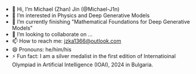 - 👋 Hi, I’m Michael (Zhan) Jin (@Michael-J1n)
- 👀 I’m interested in Physics and Deep Generative Models
- 🌱 I’m currently finishing "Mathematical Foundations for Deep Generative Models"
- 💞️ I’m looking to collaborate on ...
- 📫 How to reach me: jzka1366@outlook.com
- 😄 Pronouns: he/him/his
- ⚡ Fun fact: I am a silver medalist in the first edition of Internatioinal Olympiad in Artificial Intelligence (IOAI), 2024 in Bulgaria.

<!---
Michael-J1n/Michael-J1n is a ✨ special ✨ repository because its `README.md` (this file) appears on your GitHub profile.
You can click the Preview link to take a look at your changes.
--->
